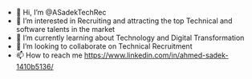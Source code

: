 - 👋 Hi, I’m @ASadekTechRec
- 👀 I’m interested in Recruiting and attracting the top Technical and software talents in the market
- 🌱 I’m currently learning about Technology and Digital Transformation
- 💞️ I’m looking to collaborate on Technical Recruitment
- 📫 How to reach me https://www.linkedin.com/in/ahmed-sadek-1410b5136/

<!---
ASadekTechRec/ASadekTechRec is a ✨ special ✨ repository because its `README.md` (this file) appears on your GitHub profile.
You can click the Preview link to take a look at your changes.
--->
